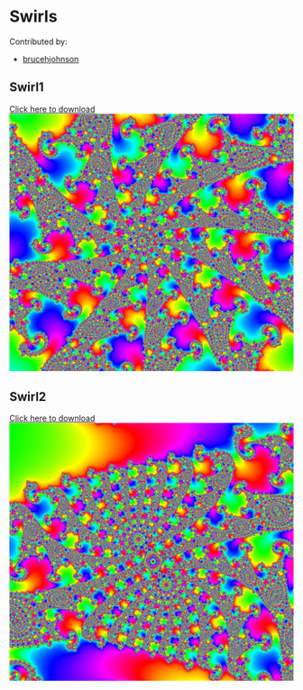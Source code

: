 # Swirls

Contributed by:

- [brucehjohnson](https://github.com/brucehjohnson)

## Swirl1

<a href="10Swirl1.mandart" download="10Swirl1.mandart">Click here to download</a><br>
!["10Swirl1"](10Swirl1.png)

## Swirl2

<a href="10Swirl2.mandart" download="10Swirl2.mandart">Click here to download</a><br>
!["10Swirl2"](10Swirl2.png)
